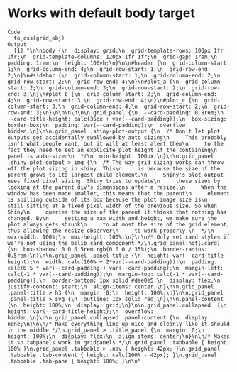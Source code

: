# Works with default body target

    Code
      to_css(grid_obj)
    Output
      [1] "\n\nbody {\n  display: grid;\n  grid-template-rows: 100px 1fr 1fr;\n  grid-template-columns: 120px 1fr 1fr;\n  grid-gap: 1rem;\n  padding: 1rem;\n  height: 100vh;\n}\n\n#header {\n  grid-column-start: 1;\n  grid-column-end: 4;\n  grid-row-start: 1;\n  grid-row-end: 2;\n}\n#sidebar {\n  grid-column-start: 1;\n  grid-column-end: 2;\n  grid-row-start: 2;\n  grid-row-end: 4;\n}\n#plot_a {\n  grid-column-start: 2;\n  grid-column-end: 3;\n  grid-row-start: 2;\n  grid-row-end: 3;\n}\n#plot_b {\n  grid-column-start: 2;\n  grid-column-end: 4;\n  grid-row-start: 3;\n  grid-row-end: 4;\n}\n#plot_c {\n  grid-column-start: 3;\n  grid-column-end: 4;\n  grid-row-start: 2;\n  grid-row-end: 3;\n}\n\n\n\n\n\n.grid_panel {\n  --card-padding: 0.8rem;\n  --card-title-height: calc(35px + var(--card-padding));\n  box-sizing: border-box;\n  padding: var(--card-padding);\n  overflow: hidden;\n}\n\n.grid_panel .shiny-plot-output {\n  /* Don't let plot outputs get accidentally swallowed by auto sizing\n     This probably isn't what people want, but it will at least alert them\n     to the fact they need to set an explicite plot height if the containing\n     panel is auto-sized\n  */\n  min-height: 100px;\n}\n\n.grid_panel .shiny-plot-output > img {\n  /* The way grid sizing works can throw off the plot sizing in shiny. This\n     is because the size of the parent grows to its largest child element.\n     Shiny's plot output uses fixed pixel sizing. Shiny tries to update\n     these sizes by looking at the parent div's dimensions after a resize.\n     When the window has been made smaller, this means that the parent\n     element is spilling outside of its box because the plot image size is\n     still sitting at a fixed pixel width of the previous size. So when Shiny\n     queries the size of the parent it thinks that nothing has changed. By\n     setting a max width and height, we make sure the plot always gets shrunk\n     to at most the size of the grid element, thus allowing the resize observer\n     to work properly.\n  */\n  max-width: 100%;\n  max-height: 100%;\n}\n\n/* Only set card styles if we're not using the bslib card component */\n.grid_panel:not(.card) {\n  box-shadow: 0 0 0.5rem rgb(0 0 0 / 35%);\n  border-radius: 0.5rem;\n}\n\n.grid_panel .panel-title {\n  height: var(--card-title-height);\n  width: calc(100% + 2*var(--card-padding));\n  padding: calc(0.5 * var(--card-padding)) var(--card-padding);\n  margin-left: calc(-1 * var(--card-padding));\n  margin-top: calc(-1 * var(--card-padding));\n  border-bottom: 1px solid #dae0e5;\n  display: flex;\n  justify-content: start;\n  align-items: center;\n}\n\n.grid_panel .panel-title > h3 {\n  margin: 0;\n  height: 100%;\n}\n\n.grid_panel .panel-title > svg {\n  outline: 1px solid red;\n}\n\n.panel-content {\n  height: 100%;\n  display: grid;\n}\n\n.grid_panel.collapsed  {\n  height: var(--card-title-height);\n  overflow: hidden;\n}\n\n.grid_panel.collapsed .panel-content {\n  display: none;\n}\n\n/* Make everything line up nice and cleanly like it should in the middle */\n.grid_panel > .title_panel {\n  margin: 0;\n  height: 100%;\n  display: flex;\n  align-items: center;\n}\n\n/* Makes it so tabpanels work in gridpanels */\n.grid_panel .tabbable { height: 100% }\n.grid_panel .tabbable > .nav { height: 42px; }\n.grid_panel .tabbable .tab-content { height: calc(100% - 42px); }\n.grid_panel .tabbable .tab-pane { height: 100%; }\n\n"


